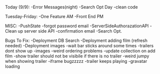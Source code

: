 Today (9/9):
  -Error Messages(night)
  -Search Opt Day
  -clean code

Tuesday-Friday:
  -One Feature AM
  -Front End PM

MISC:
  -PushState
  -forgot password email
  -ServerSideAuthorazationAPI
  -Clean up server side API
  -confirmation email
  -Search Opt.

Bugs To Fix:
  -Deployment DB Search
  -Deployment adding film (refresh needed)
  -Deployment images
  -wait bar sticks around some times
  -trailers dont show up
  -images
  -weird ordering problems
  -update collection on add film
  -show trailer should not be visibile if there is no trailer
  -weird jumpy when showing trailer
  -iframe bugzzzzz
  -trailer keeps playing
  -gravatar loading

